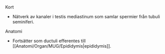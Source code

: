 Kort
- Nätverk av kanaler i testis mediastinum som samlar spermier från tubuli seminiferi.

Anatomi
- Fortsätter som ductuli efferentes till [[Anatomi/Organ/MUG/Epididymis|epididymis]].
